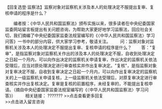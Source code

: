 【回复选登·监察法】监察对象对监察机关涉及本人的处理决定不服提出复审、复核申请的程序是什么？

 

　　编者按：《中华人民共和国监察法》颁布实施以来，很多读者在中央纪委国家监委网站留言板提出有关问题咨询，为帮助大家更好地学习监察法，回应社会关切，我们摘编了中央纪委国家监委法规室编写的《〈中华人民共和国监察法〉学习问答》一书中的部分内容，供大家学习参考，敬请关注。
　　问：监察对象对监察机关涉及本人的处理决定不服提出复审、复核申请的程序是什么？
　　答："复审"，是指监察对象对监察机关作出的涉及本人的处理决定不服，自收到处理决定之日起一个月内，可以向作出决定的监察机关申请复审，作出决定的监察机关依法受理后，应当对原处理决定进行审查核实并作出复审决定。"复核"，是指监察对象对复审决定不服，自收到复审决定之日起一个月内，可以向作出复审决定的监察机关的上一级监察机关申请复核，上一级监察机关依法受理后，对原复审决定进行审查核实并作出复核决定。复审是复核的前置程序，未经复审的，不能提出复核申请。（摘自中央纪委国家监委法规室编写的《〈中华人民共和国监察法〉学习问答》）
　　相关链接： ???????
\>\>点击查看更多回复　　　　　　　　　　　　　　　\>\>点击进入留言咨询
